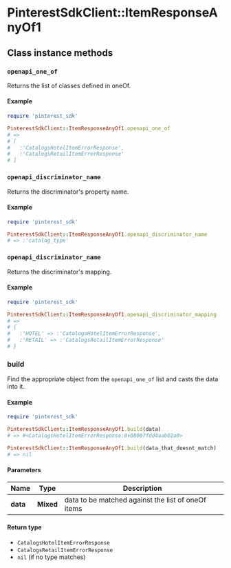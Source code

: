 # PinterestSdkClient::ItemResponseAnyOf1

## Class instance methods

### `openapi_one_of`

Returns the list of classes defined in oneOf.

#### Example

```ruby
require 'pinterest_sdk'

PinterestSdkClient::ItemResponseAnyOf1.openapi_one_of
# =>
# [
#   :'CatalogsHotelItemErrorResponse',
#   :'CatalogsRetailItemErrorResponse'
# ]
```

### `openapi_discriminator_name`

Returns the discriminator's property name.

#### Example

```ruby
require 'pinterest_sdk'

PinterestSdkClient::ItemResponseAnyOf1.openapi_discriminator_name
# => :'catalog_type'
```

### `openapi_discriminator_name`

Returns the discriminator's mapping.

#### Example

```ruby
require 'pinterest_sdk'

PinterestSdkClient::ItemResponseAnyOf1.openapi_discriminator_mapping
# =>
# {
#   :'HOTEL' => :'CatalogsHotelItemErrorResponse',
#   :'RETAIL' => :'CatalogsRetailItemErrorResponse'
# }
```

### build

Find the appropriate object from the `openapi_one_of` list and casts the data into it.

#### Example

```ruby
require 'pinterest_sdk'

PinterestSdkClient::ItemResponseAnyOf1.build(data)
# => #<CatalogsHotelItemErrorResponse:0x00007fdd4aab02a0>

PinterestSdkClient::ItemResponseAnyOf1.build(data_that_doesnt_match)
# => nil
```

#### Parameters

| Name | Type | Description |
| ---- | ---- | ----------- |
| **data** | **Mixed** | data to be matched against the list of oneOf items |

#### Return type

- `CatalogsHotelItemErrorResponse`
- `CatalogsRetailItemErrorResponse`
- `nil` (if no type matches)


